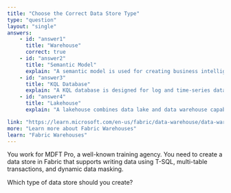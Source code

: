 ```yaml
---
title: "Choose the Correct Data Store Type"
type: "question"
layout: "single"
answers:
    - id: "answer1"
      title: "Warehouse"
      correct: true
    - id: "answer2"
      title: "Semantic Model"
      explain: "A semantic model is used for creating business intelligence reports and analytics, not for storing and managing data with T-SQL operations."
    - id: "answer3"
      title: "KQL Database"
      explain: "A KQL database is designed for log and time-series data analysis using Kusto Query Language, not for T-SQL operations or multi-table transactions."
    - id: "answer4"
      title: "Lakehouse"
      explain: "A lakehouse combines data lake and data warehouse capabilities but is primarily optimized for big data analytics and doesn't fully support all T-SQL features like dynamic data masking."

link: "https://learn.microsoft.com/en-us/fabric/data-warehouse/data-warehousing"
more: "Learn more about Fabric Warehouses"
learn: "Fabric Warehouses"
---
```

You work for MDFT Pro, a well-known training agency. You need to create a data store in Fabric that supports writing data using T-SQL, multi-table transactions, and dynamic data masking. 

Which type of data store should you create?
